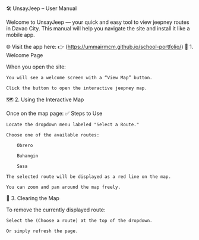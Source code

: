 🛠️ UnsayJeep – User Manual

Welcome to UnsayJeep — your quick and easy tool to view jeepney routes in Davao City. This manual will help you navigate the site and install it like a mobile app.

🌐 Visit the app here:
👉 (https://ummairmcm.github.io/school-portfolio/)
👋 1. Welcome Page

When you open the site:

    You will see a welcome screen with a “View Map” button.

    Click the button to open the interactive jeepney map.

🗺️ 2. Using the Interactive Map

Once on the map page:
✅ Steps to Use

    Locate the dropdown menu labeled "Select a Route."

    Choose one of the available routes:

        Obrero

        Buhangin

        Sasa

    The selected route will be displayed as a red line on the map.

    You can zoom and pan around the map freely.

🧼 3. Clearing the Map

To remove the currently displayed route:

    Select the (Choose a route) at the top of the dropdown.

    Or simply refresh the page.
